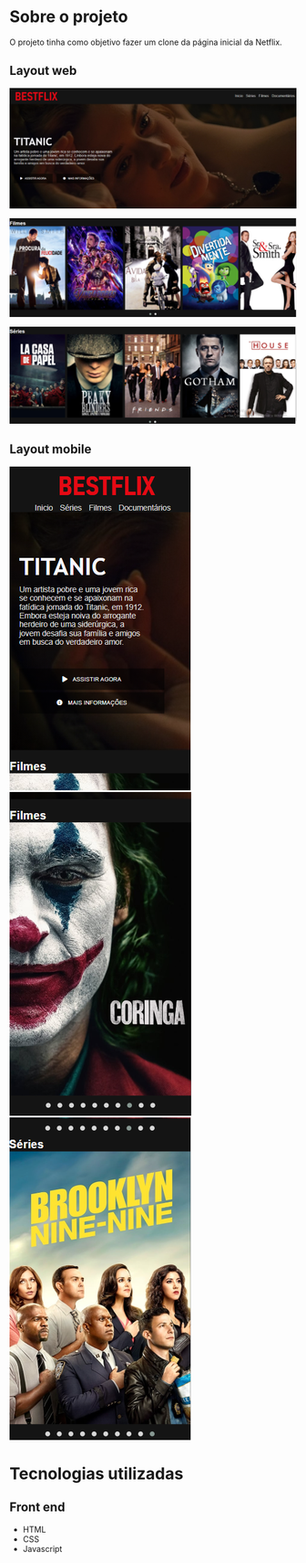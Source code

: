 
# Sobre o projeto

O projeto tinha como objetivo fazer um clone da página inicial da Netflix.

## Layout web
![Web 1](https://github.com/jessicaduarte95/netflix-page/blob/main/foto01.PNG)

![Web 2](https://github.com/jessicaduarte95/netflix-page/blob/main/foto02.PNG)

![Web 3](https://github.com/jessicaduarte95/netflix-page/blob/main/foto03.PNG)

## Layout mobile
![Mobile 1](https://github.com/jessicaduarte95/netflix-page/blob/main/mobile01.PNG)
![Mobile 2](https://github.com/jessicaduarte95/netflix-page/blob/main/mobile02.PNG)
![Mobile 3](https://github.com/jessicaduarte95/netflix-page/blob/main/mobile03.PNG)

# Tecnologias utilizadas
## Front end
- HTML 
- CSS
- Javascript


